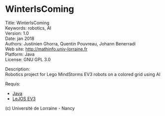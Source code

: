 # WinterIsComing

Title: WinterIsComing  
Keywords: robotics, AI  
Version: 1.0  
Date: jan 2018  
Authors: Justinien Ghorra, Quentin Pouvreau, Johann Benerradi  
Web site: <http://mathinfo.univ-lorraine.fr>  
Platform: Java  
License: GNU GPL 3.0  


Description:  
Robotics project for Lego MindStorms EV3 robots on a colored grid using AI  


Requis:  
  - [Java](https://www.oracle.com/fr/java/index.html)  
  - [LeJOS EV3](https://sourceforge.net/projects/ev3.lejos.p/files/0.9.1-beta/)  


(c) Université de Lorraine - Nancy
